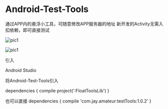 # Android-Test-Tools
通过APP内的悬浮小工具，可随意修改APP服务器的地址
新开发的Activity无需入扣依赖，即可直接测试


![pic1](https://github.com/zenqingjie/Android-Test-Tools/blob/master/app/image/1.png)


![pic1](https://github.com/zenqingjie/Android-Test-Tools/blob/master/app/image/2.png)

引入

Android Studio

将Android-Test-Tools引入

dependencies {
    compile project(':FloatToolsLib')
}

也可以直接
dependencies {
   compile 'com.jay.amateur:testTools:1.0.2'
}

